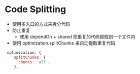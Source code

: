 # Code Splitting


- 使用多入口的方式来拆分代码
- 防止重复
  - 使用 dependOn  + shared 把重复的代码提取到一个文件内
- 使用 optimization.splitChunks 来自动提取重复代码
```js
 optimization: {
    splitChunks: {
      chunks: 'all',
    },
```


